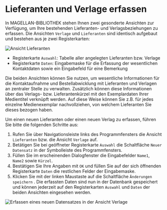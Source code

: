 # Lieferanten und Verlage erfassen

In MAGELLAN-BIBLIOTHEK stehen Ihnen zwei gesonderte Ansichten zur Verfügung, um Ihre bestehenden Lieferanten- und Verlagsbeziehungen zu erfassen. Die Ansichten `Verlage` und `Lieferanten` sind identisch aufgebaut und bestehen aus je zwei Registerkarten:

![Ansicht `Lieferanten`](/assets/images/bibliothek/lieferanten_verlage01.png)

* Registerkarte `Auswahl`: Tabelle aller angelegten Lieferanten bzw. Verlage
* Registerkarte `Daten`: Eingabemaske für die Erfassung der wesentlichen Kontaktdaten sowie ein Eingabefeld für eine Bemerkung

Die beiden Ansichten können Sie nutzen, um wesentliche Informationen für die Kontaktaufnahme und Bestellabwicklung mit Lieferanten und Verlagen an zentraler Stelle zu verwalten. Zusätzlich können diese Informationen über das Verlags- bzw. Lieferantenkürzel mit den Exemplardaten Ihrer Medientitel verknüpft werden. Auf diese Weise können Sie z.B. für jedes einzelne Medienexemplar nachvollziehen, von welchem Lieferanten Sie dieses bezogen haben.

Um einen neuen Lieferanten oder einen neuen Verlag zu erfassen, führen Sie bitte die folgenden Schritte aus:

1. Rufen Sie über Navigationsleiste links des Programmfensters die Ansicht `Lieferanten` bzw. die Ansicht `Verlage` auf.
2. Betätigen Sie bei geöffneter Registerkarte `Auswahl` die Schaltfläche `Neuer Datensatz` in der Symbolleiste des Programmfensters.
3. Füllen Sie im erscheinenden Dialogfenster die Eingabefelder `Name1`, `Name2` sowie `Kürzel`.
4. Bestätigen Sie Ihre Angaben mit `OK` und füllen Sie auf der sich öffnenden Registerkarte `Daten` die restlichen Felder der Eingabemaske.
5. Klicken Sie mit der linken Maustaste auf die Schaltfläche `Änderungen speichern` .
Die erfassten Daten sind nun in der Datenbank gespeichert und können jederzeit auf den Registerkarten `Auswahl` und `Daten` der beiden Ansichten eingesehen werden.

![Erfassen eines neuen Datensatzes in der Ansicht `Verlage`](/assets/images/bibliothek/lieferanten_verlage02.png)

